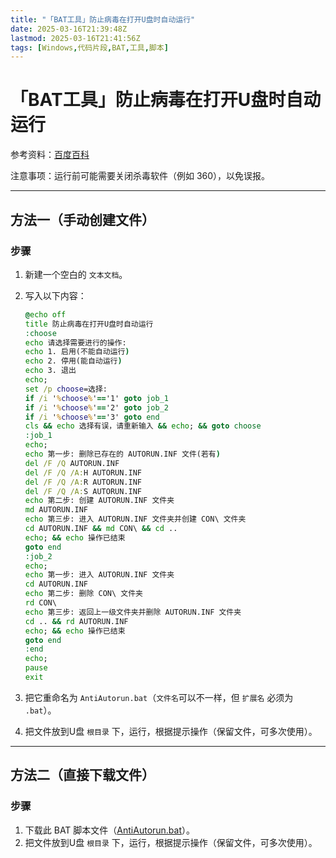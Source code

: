 ```yaml
---
title: "「BAT工具」防止病毒在打开U盘时自动运行"
date: 2025-03-16T21:39:48Z
lastmod: 2025-03-16T21:41:56Z
tags: [Windows,代码片段,BAT,工具,脚本]
---
```


# 「BAT工具」防止病毒在打开U盘时自动运行

参考资料：[百度百科](https://baike.baidu.com/item/autorun.inf/10548193)

注意事项：运行前可能需要关闭杀毒软件（例如 360），以免误报。

---

## 方法一（手动创建文件）

### 步骤

1. 新建一个空白的 `文本文档`。
2. 写入以下内容：

    ```bat
    @echo off
    title 防止病毒在打开U盘时自动运行
    :choose
    echo 请选择需要进行的操作:
    echo 1. 启用(不能自动运行)
    echo 2. 停用(能自动运行)
    echo 3. 退出
    echo;
    set /p choose=选择:
    if /i '%choose%'=='1' goto job_1
    if /i '%choose%'=='2' goto job_2
    if /i '%choose%'=='3' goto end
    cls && echo 选择有误，请重新输入 && echo; && goto choose
    :job_1
    echo;
    echo 第一步: 删除已存在的 AUTORUN.INF 文件(若有)
    del /F /Q AUTORUN.INF
    del /F /Q /A:H AUTORUN.INF
    del /F /Q /A:R AUTORUN.INF
    del /F /Q /A:S AUTORUN.INF
    echo 第二步: 创建 AUTORUN.INF 文件夹
    md AUTORUN.INF
    echo 第三步: 进入 AUTORUN.INF 文件夹并创建 CON\ 文件夹
    cd AUTORUN.INF && md CON\ && cd ..
    echo; && echo 操作已结束
    goto end
    :job_2
    echo;
    echo 第一步: 进入 AUTORUN.INF 文件夹
    cd AUTORUN.INF
    echo 第二步: 删除 CON\ 文件夹
    rd CON\
    echo 第三步: 返回上一级文件夹并删除 AUTORUN.INF 文件夹
    cd .. && rd AUTORUN.INF
    echo; && echo 操作已结束
    goto end
    :end
    echo;
    pause
    exit
    ```
3. 把它重命名为 `AntiAutorun.bat`​（`文件名`​ 可以不一样，但 `扩展名`​ 必须为 `.bat`）。
4. 把文件放到U盘 `根目录` 下，运行，根据提示操作（保留文件，可多次使用）。

---

## 方法二（直接下载文件）

### 步骤

1. 下载此 BAT 脚本文件（[AntiAutorun.bat](https://c.frost-zx.top/data/static/script/AntiAutorun.bat)）。
2. 把文件放到U盘 `根目录` 下，运行，根据提示操作（保留文件，可多次使用）。

‍
